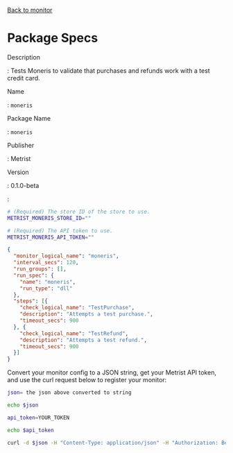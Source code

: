 [Back to monitor](moneris.md)

# Package Specs

Description

: Tests Moneris to validate that purchases and refunds work with a test credit card.

Name

: `moneris`

Package Name

: `moneris`

Publisher

: Metrist

Version

: 0.1.0-beta

: &nbsp;


<!--@include: /parts/_3.md-->


```sh
# (Required) The store ID of the store to use.
METRIST_MONERIS_STORE_ID=""

# (Required) The API token to use.
METRIST_MONERIS_API_TOKEN=""
```

<!--@include: /parts/tips_env-vars.md -->


<!--@include: /parts/_4.md-->


```json
{
  "monitor_logical_name": "moneris",
  "interval_secs": 120,
  "run_groups": [],
  "run_spec": {
    "name": "moneris",
    "run_type": "dll"
  },
  "steps": [{
    "check_logical_name": "TestPurchase",
    "description": "Attempts a test purchase.",
    "timeout_secs": 900
  }, {
    "check_logical_name": "TestRefund",
    "description": "Attempts a test refund.",
    "timeout_secs": 900
  }]
}
```




Convert your monitor config to a JSON string, get your Metrist API token, and use the curl request below to register your monitor:

```sh
json= the json above converted to string

echo $json

api_token=YOUR_TOKEN

echo $api_token

curl -d $json -H "Content-Type: application/json" -H "Authorization: Bearer $api_token" 'https://app.metrist.io/api/v0/monitor-config'

```

<!--@include: /parts/tips_api.md-->


<!--@include: /parts/_5.md-->


<!--@include: /parts/result.md-->